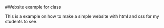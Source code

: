 #Website example for class

This is a example on how to make a simple website with html and css for my students to see.
